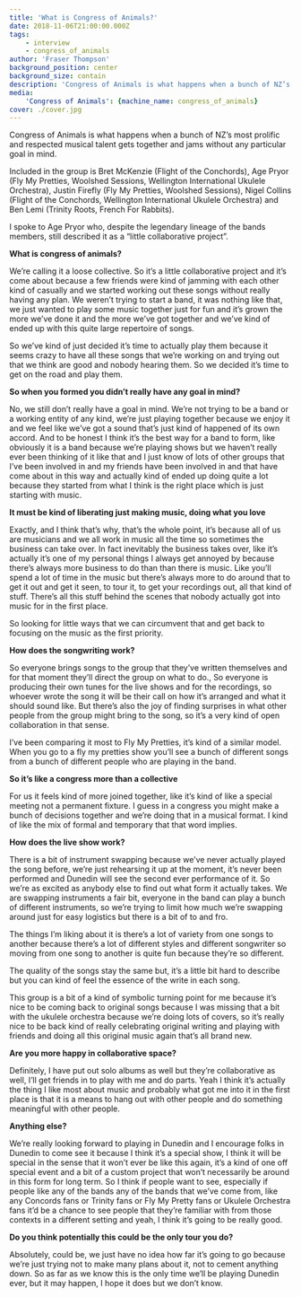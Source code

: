 ```yaml
---
title: 'What is Congress of Animals?'
date: 2018-11-06T21:00:00.000Z
tags:
    - interview
    - congress_of_animals
author: 'Fraser Thompson'
background_position: center
background_size: contain
description: 'Congress of Animals is what happens when a bunch of NZ’s most prolific and respected musical talent gets together and jams without any particular goal in mind. Included in the group is Bret McKenzie (Flight of the Conchords), Age Pryor (Fly My Pretties, Woolshed Sessions, Wellington International Ukulele Orchestra), Justin Firefly (Fly My Pretties, Woolshed Sessions), Nigel Collins (Flight of the Conchords, Wellington International Ukulele Orchestra) and Ben Lemi (Trinity Roots, French For Rabbits).'
media:
    'Congress of Animals': {machine_name: congress_of_animals}
cover: ./cover.jpg
---
```



Congress of Animals is what happens when a bunch of NZ’s most prolific and respected musical talent gets together and jams without any particular goal in mind.

Included in the group is Bret McKenzie (Flight of the Conchords), Age Pryor (Fly My Pretties, Woolshed Sessions, Wellington International Ukulele Orchestra), Justin Firefly (Fly My Pretties, Woolshed Sessions), Nigel Collins (Flight of the Conchords, Wellington International Ukulele Orchestra) and Ben Lemi (Trinity Roots, French For Rabbits).

I spoke to Age Pryor who, despite the legendary lineage of the bands members, still described it as a “little collaborative project”. 



**What is congress of animals?**

We’re calling it a loose collective. So it’s a little collaborative project and it’s come about because a few friends were kind of jamming with each other kind of casually and we started working out these songs without really having any plan. We weren’t trying to start a band, it was nothing like that, we just wanted to play some music together just for fun and it’s grown the more we’ve done it and the more we’ve got together and we’ve kind of ended up with this quite large repertoire of songs. 

So we’ve kind of just decided it’s time to actually play them because it seems crazy to have all these songs that we’re working on and trying out that we think are good and nobody hearing them. So we decided it’s time to get on the road and play them.

**So when you formed you didn’t really have any goal in mind?**

No, we still don’t really have a goal in mind. We’re not trying to be a band or a working entity of any kind, we’re just playing together because we enjoy it and we feel like we’ve got a sound that’s just kind of happened of its own accord. And to be honest I think it’s the best way for a band to form, like obviously it is a band because we’re playing shows but we haven’t really ever been thinking of it like that and I just know of lots of other groups that I’ve been involved in and my friends have been involved in and that have come about in this way and actually kind of ended up doing quite a lot because they started from what I think is the right place which is just starting with music.

**It must be kind of liberating just making music, doing what you love**

Exactly, and I think that’s why, that’s the whole point, it’s because all of us are musicians and we all work in music all the time so sometimes the business can take over. In fact inevitably the business takes over, like it’s actually it’s one of my personal things I always get annoyed by because there’s always more business to do than than there is music. Like you’ll spend a lot of time in the music but there’s always more to do around that to get it out and get it seen, to tour it, to get your recordings out, all that kind of stuff. There’s all this stuff behind the scenes that nobody actually got into music for in the first place.

So looking for little ways that we can circumvent that and get back to focusing on the music as the first priority.

**How does the songwriting work?**

So everyone brings songs to the group that they’ve written themselves and for that moment they’ll direct the group on what to do., So everyone is producing their own tunes for the live shows and for the recordings, so whoever wrote the song it will be their call on how it’s arranged and what it should sound like. But there’s also the joy of finding surprises in what other people from the group might bring to the song, so it’s a very kind of open collaboration in that sense. 

I’ve been comparing it most to Fly My Pretties, it’s kind of a similar model. When you go to a fly my pretties show you’ll see a bunch of different songs from a bunch of different people who are playing in the band.

**So it’s like a congress more than a collective**

For us it feels kind of more joined together, like it’s kind of like a special meeting not a permanent fixture. I guess in a congress you might make a bunch of decisions together and we’re doing that in a musical format. I kind of like the mix of formal and temporary that that word implies.

**How does the live show work?**

There is a bit of instrument swapping because we’ve never actually played the song before, we’re just rehearsing it up at the moment, it’s never been performed and Dunedin will see the second ever performance of it. So we’re as excited as anybody else to find out what form it actually takes. We are swapping instruments a fair bit, everyone in the band can play a bunch of different instruments, so we’re trying to limit how much we’re swapping around just for easy logistics but there is a bit of to and fro.

The things I’m liking about it is there’s a lot of variety from one songs to another because there’s a lot of different styles and different songwriter so moving from one song to another is quite fun because they’re so different.

The quality of the songs stay the same but, it’s a little bit hard to describe but you can kind of feel the essence of the write in each song.

This group is a bit of a kind of symbolic turning point for me because it’s nice to be coming back to original songs because I was missing that a bit with the ukulele orchestra because we’re doing lots of covers, so it’s really nice to be back kind of really celebrating original writing and playing with friends and doing all this original music again that’s all brand new.

**Are you more happy in collaborative space?**

Definitely, I have put out solo albums as well but they’re collaborative as well, I’ll get friends in to play with me and do parts. Yeah I think it’s actually the thing I like most about music and probably what got me into it in the first place is that it is a means to hang out with other people and do something meaningful with other people.

**Anything else?**

We’re really looking forward to playing in Dunedin and I encourage folks in Dunedin to come see it because I think it’s a special show, I think it will be special in the sense that it won’t ever be like this again, it’s a kind of one off special event and a bit of a custom project that won’t necessarily be around in this form for long term. So I think if people want to see, especially if people like any of the bands any of the bands that we’ve come from, like any Concords fans or Trinity fans or Fly My Pretty fans or Ukulele Orchestra fans it’d be a chance to see people that they’re familiar with from those contexts in a different setting and yeah, I think it’s going to be really good.

**Do you think potentially this could be the only tour you do?**

Absolutely, could be, we just have no idea how far it’s going to go because we’re just trying not to make many plans about it, not to cement anything down. So as far as we know this is the only time we’ll be playing Dunedin ever, but it may happen, I hope it does but we don’t know.
